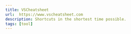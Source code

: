 ```yaml
---
title: VSCheatsheet
url:  https://www.vscheatsheet.com
description: Shortcuts in the shortest time possible.
tags: [tool]
---
```

